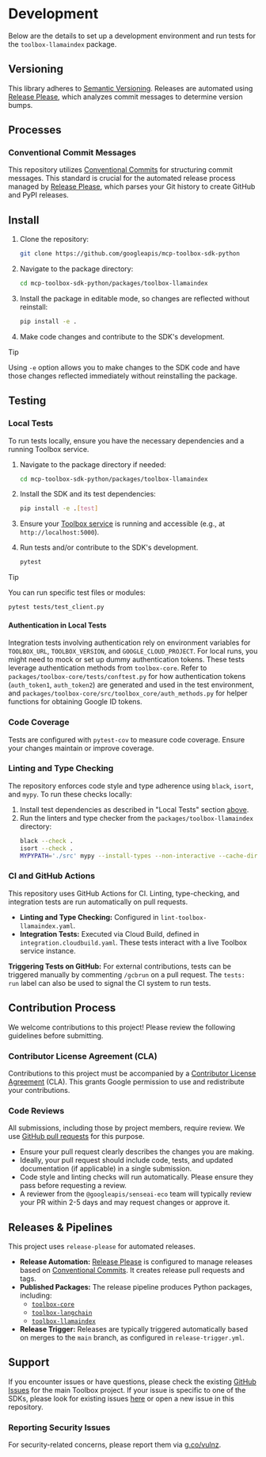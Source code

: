 # Development

Below are the details to set up a development environment and run tests for the
`toolbox-llamaindex` package.

## Versioning

This library adheres to [Semantic Versioning](http://semver.org/). Releases are
automated using [Release Please](https://github.com/googleapis/release-please),
which analyzes commit messages to determine version bumps.

## Processes

### Conventional Commit Messages

This repository utilizes [Conventional
Commits](https://www.conventionalcommits.org/) for structuring commit messages.
This standard is crucial for the automated release process managed by [Release
Please](https://github.com/googleapis/release-please?tab=readme-ov-file#how-should-i-write-my-commits),
which parses your Git history to create GitHub and PyPI releases.

## Install
1. Clone the repository:
    ```bash
    git clone https://github.com/googleapis/mcp-toolbox-sdk-python
    ```
1. Navigate to the package directory:
    ```bash
    cd mcp-toolbox-sdk-python/packages/toolbox-llamaindex
    ```
1. Install the package in editable mode, so changes are reflected without
   reinstall:
    ```bash
    pip install -e .
    ```
1. Make code changes and contribute to the SDK's development.
> [!TIP]
> Using `-e` option allows you to make changes to the SDK code and have those
> changes reflected immediately without reinstalling the package.

## Testing

### Local Tests

To run tests locally, ensure you have the necessary dependencies and a running
Toolbox service.

1. Navigate to the package directory if needed:
    ```bash
    cd mcp-toolbox-sdk-python/packages/toolbox-llamaindex
    ```
1. Install the SDK and its test dependencies:
    ```bash
    pip install -e .[test]
    ```
1. Ensure your [Toolbox
   service](https://github.com/googleapis/genai-toolbox?tab=readme-ov-file#getting-started)
   is running and accessible (e.g., at `http://localhost:5000`).
1. Run tests and/or contribute to the SDK's development.

    ```bash
    pytest
    ```

> [!TIP]
> You can run specific test files or modules:
> ```bash
> pytest tests/test_client.py
> ```

#### Authentication in Local Tests
Integration tests involving authentication rely on environment variables for
`TOOLBOX_URL`, `TOOLBOX_VERSION`, and `GOOGLE_CLOUD_PROJECT`. For local runs,
you might need to mock or set up dummy authentication tokens. These tests
leverage authentication methods from `toolbox-core`. Refer to
`packages/toolbox-core/tests/conftest.py` for how authentication tokens
(`auth_token1`, `auth_token2`) are generated and used in the test environment,
and `packages/toolbox-core/src/toolbox_core/auth_methods.py` for helper
functions for obtaining Google ID tokens.

### Code Coverage

Tests are configured with `pytest-cov` to measure code coverage. Ensure your
changes maintain or improve coverage.

### Linting and Type Checking

The repository enforces code style and type adherence using `black`, `isort`,
and `mypy`. To run these checks locally:

1. Install test dependencies as described in "Local Tests" section
   [above](#local-tests).
1. Run the linters and type checker from the `packages/toolbox-llamaindex`
   directory:
    ```bash
    black --check .
    isort --check .
    MYPYPATH='./src' mypy --install-types --non-interactive --cache-dir=.mypy_cache/ -p toolbox_llamaindex
    ```

### CI and GitHub Actions

This repository uses GitHub Actions for CI. Linting, type-checking, and
integration tests are run automatically on pull requests.

* **Linting and Type Checking:** Configured in `lint-toolbox-llamaindex.yaml`.
* **Integration Tests:** Executed via Cloud Build, defined in
  `integration.cloudbuild.yaml`. These tests interact with a live Toolbox
  service instance.

**Triggering Tests on GitHub:** For external contributions, tests can be
triggered manually by commenting `/gcbrun` on a pull request. The `tests: run`
label can also be used to signal the CI system to run tests.

## Contribution Process

We welcome contributions to this project! Please review the following guidelines
before submitting.

### Contributor License Agreement (CLA)

Contributions to this project must be accompanied by a [Contributor License
Agreement](https://cla.developers.google.com/about) (CLA). This grants Google
permission to use and redistribute your contributions.

### Code Reviews

All submissions, including those by project members, require review. We use
[GitHub pull requests](https://help.github.com/articles/about-pull-requests/)
for this purpose.

* Ensure your pull request clearly describes the changes you are making.
* Ideally, your pull request should include code, tests, and updated
  documentation (if applicable) in a single submission.
* Code style and linting checks will run automatically. Please ensure they pass
  before requesting a review.
* A reviewer from the `@googleapis/senseai-eco` team will typically review your
  PR within 2-5 days and may request changes or approve it.

## Releases & Pipelines

This project uses `release-please` for automated releases.

* **Release Automation:** [Release
  Please](https://github.com/googleapis/mcp-toolbox-sdk-python/blob/main/.github/release-please.yml)
  is configured to manage releases based on [Conventional
  Commits](#conventional-commit-messages). It creates release pull requests and
  tags.
* **Published Packages:** The release pipeline produces Python packages,
  including:
    * [`toolbox-core`](https://pypi.org/project/toolbox-core/)
    * [`toolbox-langchain`](https://pypi.org/project/toolbox-langchain/)
    * [`toolbox-llamaindex`](https://pypi.org/project/toolbox-llamaindex/)
* **Release Trigger:** Releases are typically triggered automatically based on
  merges to the `main` branch, as configured in `release-trigger.yml`.

## Support

If you encounter issues or have questions, please check the existing [GitHub
Issues](https://github.com/googleapis/genai-toolbox/issues) for the main Toolbox
project. If your issue is specific to one of the SDKs, please look for existing
issues [here](https://github.com/googleapis/mcp-toolbox-sdk-python/issues) or
open a new issue in this repository.

### Reporting Security Issues

For security-related concerns, please report them via
[g.co/vulnz](https://g.co/vulnz).
